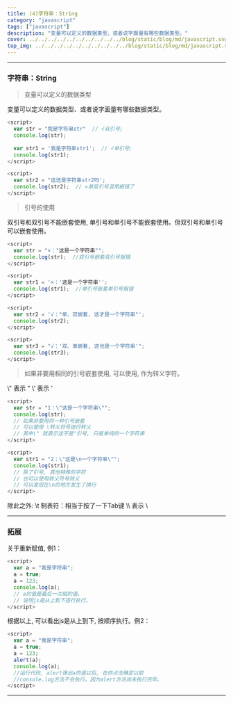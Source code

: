 ```yaml
---
title: (4)字符串：String
category: "javascript"
tags: ["javascript"]
description: "变量可以定义的数据类型、或者说字面量有哪些数据类型。"
cover: ../../../../../../../../../../blog/static/blog/md/javascript.svg
top_img: ../../../../../../../../../../blog/static/blog/md/javascript.svg
---
```


***

### 字符串：String

> 变量可以定义的数据类型

变量可以定义的数据类型、或者说字面量有哪些数据类型。


```js js
<script>
  var str = "我是字符串str"  // √双引号;
  console.log(str);
  
  var str1 = '我是字符串str1';  // √单引号;
  console.log(str1);
</script>

<script>
  var str2 = "这还是字符串str2吗';
  console.log(str2);  // ×单双引号混用报错了
</script>
```


> 引号的使用

双引号和双引号不能嵌套使用, 单引号和单引号不能嵌套使用。但双引号和单引号可以嵌套使用。


```js js
<script>
  var str = "×："这是一个字符串"";
  console.log(str);  //双引号嵌套双引号报错
</script>

<script>
  var str1 = '×：'这是一个字符串'';
  console.log(str1);  //单引号嵌套单引号报错
</script>

<script>
  var str2 = '√："单、双嵌套, 这才是一个字符串"'; 
  console.log(str2);
</script>

<script>
  var str3 = "√：'双、单嵌套, 这也是一个字符串'"; 
  console.log(str3);
</script>
```


> 如果非要用相同的引号嵌套使用, 可以使用\, 作为转义字符。


\\" 表示 \"
\\' 表示 \'


```js js
<script>
  var str = "1：\"这是一个字符串\"";
  console.log(str);
  // 如果非要用同一种引号嵌套
  // 可以使用 \转义符号进行转义
  // 其中\" 就表示这不是"引号, 只是单纯的一个字符串
</script>

<script>
  var str1 = "2：\"这是\n一个字符串\"";
  console.log(str1);
  // 除了引号, 其他特殊的字符
  // 也可以使用转义符号转义
  // 可以发现在\n的地方发生了换行
</script>
```


除此之外:
\\t 制表符：相当于按了一下Tab键
\\\\ 表示 \\

***

### 拓展

关于重新赋值, 例1：


```js js
<script>
  var a = "我是字符串";
  a = true;
  a = 123;
  console.log(a);
  // a的值是最后一次赋的值。
  // 说明js是从上到下逐行执行。
</script>
```


根据以上, 可以看出js是从上到下, 按顺序执行。例2：


```js js
<script>
  var a = "我是字符串";
  a = true;
  a = 123;
  alert(a);
  console.log(a);
  //运行代码, alert弹出a的值以后, 在你点击确定以前
  //console.log方法不会执行。因为alert方法尚未执行完毕。
</script>
```


***